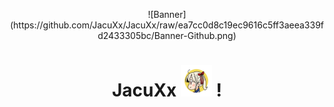 <p align="center">
  ![Banner](https://github.com/JacuXx/JacuXx/raw/ea7cc0d8c19ec9616c5ff3aeea339fd2433305bc/Banner-Github.png)
</p>

<h1 align="center">
  JacuXx <img src="https://raw.githubusercontent.com/JacuXx/JacuXx/e5d75a92c48f950dc5365cfe5ff1c96de5264eb2/TokenBrandedMoe.svg" width="50px" alt="Logo de JacuXx"> !
</h1>
